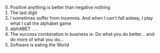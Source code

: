 0. Positive anything is better than negative nothing
1. The last digit
2. I sometimes suffer from insomnia. And when I can't fall asleep, I play what I call the alphabet game
3. alphABET
.
.
.
11. The success combination in business is: Do what you do better... and: do more of what you do...
12. Software is eating the World
